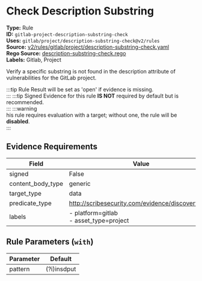 # Check Description Substring  
**Type:** Rule  
**ID:** `gitlab-project-description-substring-check`  
**Uses:** `gitlab/project/description-substring-check@v2/rules`  
**Source:** [v2/rules/gitlab/project/description-substring-check.yaml](https://github.com/scribe-public/sample-policies/v2/rules/gitlab/project/description-substring-check.yaml)  
**Rego Source:** [description-substring-check.rego](https://github.com/scribe-public/sample-policies/v2/rules/gitlab/project/description-substring-check.rego)  
**Labels:** Gitlab, Project  

Verify a specific substring is not found in the description attribute of vulnerabilities for the GitLab project.

:::tip 
Rule Result will be set as 'open' if evidence is missing.  
::: 
:::tip 
Signed Evidence for this rule **IS NOT** required by default but is recommended.  
::: 
:::warning  
his rule requires evaluation with a target; without one, the rule will be **disabled**.  
::: 

## Evidence Requirements  
| Field | Value |
|-------|-------|
| signed | False |
| content_body_type | generic |
| target_type | data |
| predicate_type | http://scribesecurity.com/evidence/discovery/v0.1 |
| labels | - platform=gitlab<br/>- asset_type=project |

## Rule Parameters (`with`)  
| Parameter | Default |
|-----------|---------|
| pattern | (?i)insdput |
